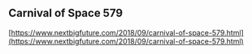 ## Carnival of Space 579
  
  [https://www.nextbigfuture.com/2018/09/carnival-of-space-579.html](https://www.nextbigfuture.com/2018/09/carnival-of-space-579.html)